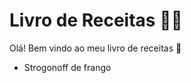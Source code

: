 # Livro de Receitas :man_cook:

Olá! Bem vindo ao meu livro de receitas :cookie:

- Strogonoff de frango
